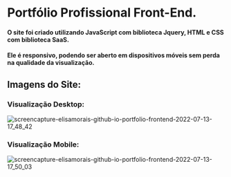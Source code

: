 # Portfólio Profissional Front-End.

#### O site foi criado utilizando JavaScript com biblioteca Jquery, HTML e CSS com biblioteca SaaS. 
#### Ele é responsivo, podendo ser aberto em dispositivos móveis sem perda na qualidade da visualização.

## Imagens do Site:

### Visualização Desktop:

![screencapture-elisamorais-github-io-portfolio-frontend-2022-07-13-17_48_42](https://user-images.githubusercontent.com/87885921/178831650-43241e26-8c85-49a5-98d9-11a7f252177b.png)

### Visualização Mobile:

![screencapture-elisamorais-github-io-portfolio-frontend-2022-07-13-17_50_03](https://user-images.githubusercontent.com/87885921/178831917-cd0ab1ee-37ae-46cd-b32d-7fa9bbf1207e.png)
